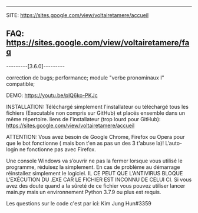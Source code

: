 ------------------------------------
SITE: https://sites.google.com/view/voltairetamere/accueil

FAQ: https://sites.google.com/view/voltairetamere/faq
------------------------------------
---------[3.6.0]---------

correction de bugs;
performance;
module "verbe pronominaux I" compatible;

DEMO: https://youtu.be/plQ6ko-PKJc

INSTALLATION:
Téléchargé simplement l'installateur ou téléchargé tous les fichiers (Executable non compris sur GitHub) et placés ensemble dans un même répertoire.
liens de l'installateur (trop lourd pour GitHub): https://sites.google.com/view/voltairetamere/accueil

ATTENTION:
Vous avez besoin de Google Chrome, Firefox ou Opera pour que le bot fonctionne ( mais bon t'en as pas un des 3 t'abuse la)!
L’auto-login ne fonctionne pas avec  Firefox.

Une console Windows va s’ouvrir ne pas la fermer lorsque vous utilisé le programme, réduisez la simplement. 
En cas de problème au démarrage réinstallez simplement le logiciel. 
IL CE PEUT QUE L'ANTIVIRUS BLOQUE L’EXÉCUTION DU .EXE CAR LE FICHIER EST INCONNU DE CELUI CI. 
Si vous avez des doute quand a la sûreté de ce fichier vous pouvez utiliser lancer main.py mais un environnement Python 3.7.9 ou plus est requis.

Les questions sur le code c'est par ici: Kim Jung Hun#3359
